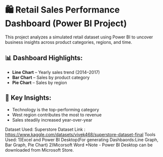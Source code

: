 # 🛍️ Retail Sales Performance Dashboard (Power BI Project)

This project analyzes a simulated retail dataset using Power BI to uncover business insights across product categories, regions, and time.

## 📊 Dashboard Highlights:
- **Line Chart** – Yearly sales trend (2014–2017)
- **Bar Chart** – Sales by product category
- **Pie Chart** – Sales by region

## 🎯 Key Insights:
- Technology is the top-performing category
- West region contributes the most to revenue
- Sales steadily increased year-over-year

Dataset Used: Superstore Dataset
Link : https://www.kaggle.com/datasets/vivek468/superstore-dataset-final
Tools Used: 
1)Excel and Power BI Desktop(For generating Dashbaords:Line Graph, Bar Graph, Pie Chart)
2)Micorsoft Word
*Note - Power BI Desktop can be downloaded from Microsoft Store.
